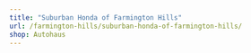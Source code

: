 ```yaml
---
title: "Suburban Honda of Farmington Hills"
url: /farmington-hills/suburban-honda-of-farmington-hills/
shop: Autohaus
---
```

